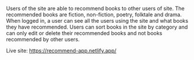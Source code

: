 Users of the site are able to recommend books to other users of site. The recommended books are fiction, non-fiction, poetry, folktale and drama. When logged in, a user can see all the users using the site and what books they have recommended. Users can sort books in the site by category and can only edit or delete their recommended books and not books recommended by other users.

Live site: https://recommend-app.netlify.app/
